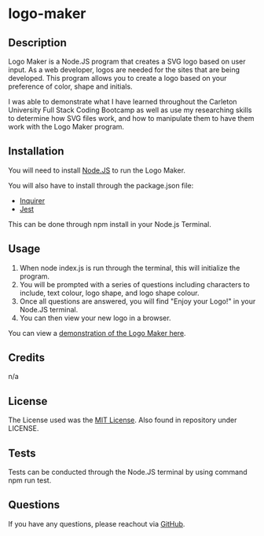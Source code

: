 # logo-maker

## Description

Logo Maker is a Node.JS program that creates a SVG logo based on user input. As a web developer, logos are needed for the sites that are being developed. This program allows you to create a logo based on your preference of color, shape and initials. 

I was able to demonstrate what I have learned throughout the Carleton University Full Stack Coding Bootcamp as well as use my researching skills to determine how SVG files work, and how to manipulate them to have them work with the Logo Maker program. 

## Installation

You will need to install [Node.JS](https://nodejs.org/en/download) to run the Logo Maker. 

You will also have to install through the package.json file: 

- [Inquirer](https://www.npmjs.com/package/inquirer/v/8.2.4)
- [Jest](https://www.npmjs.com/package/jest)

This can be done through npm install in your Node.js Terminal.

## Usage

1. When node index.js is run through the terminal, this will initialize the program.
2. You will be prompted with a series of questions including characters to include, text colour, logo shape, and logo shape colour. 
3. Once all questions are answered, you will find "Enjoy your Logo!" in your Node.JS terminal. 
4. You can then view your new logo in a browser. 

You can view a [demonstration of the Logo Maker here](https://drive.google.com/file/d/1FQ4fcONanfvKSaGU_cJCaZXhT-T7-HCF/view).

## Credits

n/a

## License

The License used was the [MIT License](https://choosealicense.com/licenses/mit/). Also found in repository under LICENSE.

## Tests

Tests can be conducted through the Node.JS terminal by using command npm run test.

## Questions

If you have any questions, please reachout via [GitHub](https://github.com/mdeluca13/).
